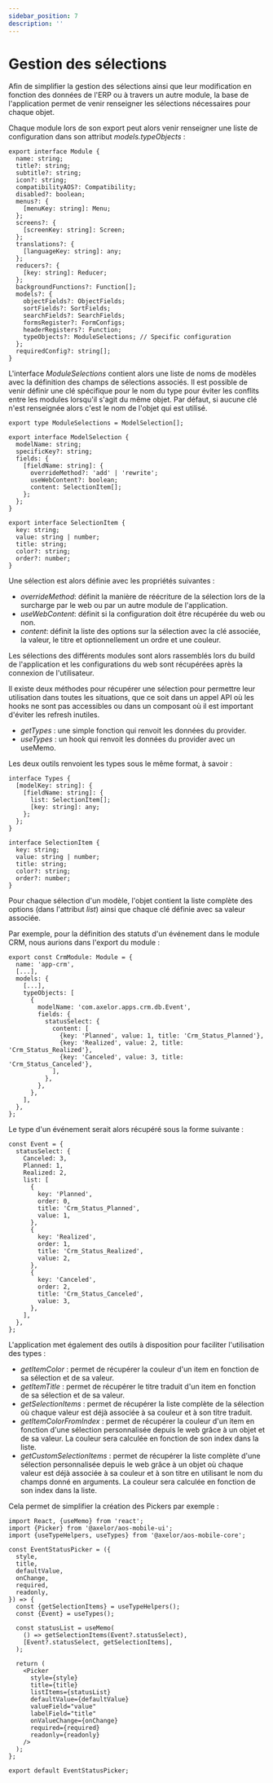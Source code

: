 ```yaml
---
sidebar_position: 7
description: ''
---
```


# Gestion des sélections

Afin de simplifier la gestion des sélections ainsi que leur modification en fonction des données de l'ERP ou à travers un autre module, la base de l'application permet de venir renseigner les sélections nécessaires pour chaque objet.

Chaque module lors de son export peut alors venir renseigner une liste de configuration dans son attribut _models.typeObjects_ :

```tsx
export interface Module {
  name: string;
  title?: string;
  subtitle?: string;
  icon?: string;
  compatibilityAOS?: Compatibility;
  disabled?: boolean;
  menus?: {
    [menuKey: string]: Menu;
  };
  screens?: {
    [screenKey: string]: Screen;
  };
  translations?: {
    [languageKey: string]: any;
  };
  reducers?: {
    [key: string]: Reducer;
  };
  backgroundFunctions?: Function[];
  models?: {
    objectFields?: ObjectFields;
    sortFields?: SortFields;
    searchFields?: SearchFields;
    formsRegister?: FormConfigs;
    headerRegisters?: Function;
    typeObjects?: ModuleSelections; // Specific configuration
  };
  requiredConfig?: string[];
}
```

L'interface _ModuleSelections_ contient alors une liste de noms de modèles avec la définition des champs de sélections associés. Il est possible de venir définir une clé spécifique pour le nom du type pour éviter les conflits entre les modules lorsqu'il s'agit du même objet. Par défaut, si aucune clé n'est renseignée alors c'est le nom de l'objet qui est utilisé.

```tsx
export type ModuleSelections = ModelSelection[];

export interface ModelSelection {
  modelName: string;
  specificKey?: string;
  fields: {
    [fieldName: string]: {
      overrideMethod?: 'add' | 'rewrite';
      useWebContent?: boolean;
      content: SelectionItem[];
    };
  };
}

export interface SelectionItem {
  key: string;
  value: string | number;
  title: string;
  color?: string;
  order?: number;
}
```

Une sélection est alors définie avec les propriétés suivantes :

- _overrideMethod_: définit la manière de réécriture de la sélection lors de la surcharge par le web ou par un autre module de l'application.
- _useWebContent_: définit si la configuration doit être récupérée du web ou non.
- _content_: définit la liste des options sur la sélection avec la clé associée, la valeur, le titre et optionnellement un ordre et une couleur.

Les sélections des différents modules sont alors rassemblés lors du build de l'application et les configurations du web sont récupérées après la connexion de l'utilisateur.

Il existe deux méthodes pour récupérer une sélection pour permettre leur utilisation dans toutes les situations, que ce soit dans un appel API où les hooks ne sont pas accessibles ou dans un composant où il est important d'éviter les refresh inutiles.

- _getTypes_ : une simple fonction qui renvoit les données du provider.
- _useTypes_ : un hook qui renvoit les données du provider avec un useMemo.

Les deux outils renvoient les types sous le même format, à savoir :

```tsx
interface Types {
  [modelKey: string]: {
    [fieldName: string]: {
      list: SelectionItem[];
      [key: string]: any;
    };
  };
}

interface SelectionItem {
  key: string;
  value: string | number;
  title: string;
  color?: string;
  order?: number;
}
```

Pour chaque sélection d'un modèle, l'objet contient la liste complète des options (dans l'attribut _list_) ainsi que chaque clé définie avec sa valeur associée.

Par exemple, pour la définition des statuts d'un événement dans le module CRM, nous aurions dans l'export du module :

```tsx
export const CrmModule: Module = {
  name: 'app-crm',
  [...],
  models: {
    [...],
    typeObjects: [
      {
        modelName: 'com.axelor.apps.crm.db.Event',
        fields: {
          statusSelect: {
            content: [
              {key: 'Planned', value: 1, title: 'Crm_Status_Planned'},
              {key: 'Realized', value: 2, title: 'Crm_Status_Realized'},
              {key: 'Canceled', value: 3, title: 'Crm_Status_Canceled'},
            ],
          },
        },
      },
    ],
  },
};
```

Le type d'un événement serait alors récupéré sous la forme suivante :

```tsx
const Event = {
  statusSelect: {
    Canceled: 3,
    Planned: 1,
    Realized: 2,
    list: [
      {
        key: 'Planned',
        order: 0,
        title: 'Crm_Status_Planned',
        value: 1,
      },
      {
        key: 'Realized',
        order: 1,
        title: 'Crm_Status_Realized',
        value: 2,
      },
      {
        key: 'Canceled',
        order: 2,
        title: 'Crm_Status_Canceled',
        value: 3,
      },
    ],
  },
};
```

L'application met également des outils à disposition pour faciliter l'utilisation des types :

- _getItemColor_ : permet de récupérer la couleur d'un item en fonction de sa sélection et de sa valeur.
- _getItemTitle_ : permet de récupérer le titre traduit d'un item en fonction de sa sélection et de sa valeur.
- _getSelectionItems_ : permet de récupérer la liste complète de la sélection où chaque valeur est déjà associée à sa couleur et à son titre traduit.
- _getItemColorFromIndex_ : permet de récupérer la couleur d'un item en fonction d'une sélection personnalisée depuis le web grâce à un objet et de sa valeur. La couleur sera calculée en fonction de son index dans la liste.
- _getCustomSelectionItems_ : permet de récupérer la liste complète d'une sélection personnalisée depuis le web grâce à un objet où chaque valeur est déjà associée à sa couleur et à son titre en utilisant le nom du champs donné en arguments. La couleur sera calculée en fonction de son index dans la liste.

Cela permet de simplifier la création des Pickers par exemple :

```tsx
import React, {useMemo} from 'react';
import {Picker} from '@axelor/aos-mobile-ui';
import {useTypeHelpers, useTypes} from '@axelor/aos-mobile-core';

const EventStatusPicker = ({
  style,
  title,
  defaultValue,
  onChange,
  required,
  readonly,
}) => {
  const {getSelectionItems} = useTypeHelpers();
  const {Event} = useTypes();

  const statusList = useMemo(
    () => getSelectionItems(Event?.statusSelect),
    [Event?.statusSelect, getSelectionItems],
  );

  return (
    <Picker
      style={style}
      title={title}
      listItems={statusList}
      defaultValue={defaultValue}
      valueField="value"
      labelField="title"
      onValueChange={onChange}
      required={required}
      readonly={readonly}
    />
  );
};

export default EventStatusPicker;
```
